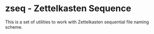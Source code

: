 # zseq - Zettelkasten Sequence

This is a set of utilities to work with Zettelkasten sequential file naming scheme.

